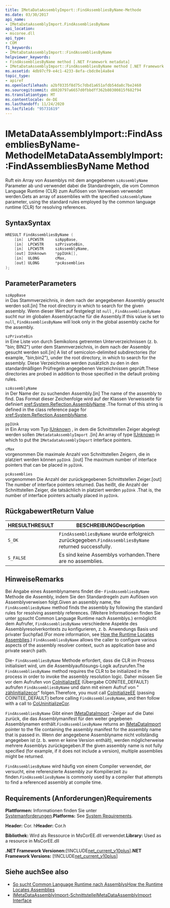 ```yaml
---
title: IMetaDataAssemblyImport::FindAssembliesByName-Methode
ms.date: 03/30/2017
api_name:
- IMetaDataAssemblyImport.FindAssembliesByName
api_location:
- mscoree.dll
api_type:
- COM
f1_keywords:
- IMetaDataAssemblyImport::FindAssembliesByName
helpviewer_keywords:
- FindAssembliesByName method [.NET Framework metadata]
- IMetaDataAssemblyImport::FindAssembliesByName method [.NET Framework metadata]
ms.assetid: 4db97cf9-e4c1-4233-8efa-cbdc0e14a8e4
topic_type:
- apiref
ms.openlocfilehash: a2bf0335f8d75c7dbd1a651afdb54da8c7be2460
ms.sourcegitcommit: d8020797a6657d0fbbdff362b80300815f682f94
ms.translationtype: MT
ms.contentlocale: de-DE
ms.lasthandoff: 11/24/2020
ms.locfileid: "95731619"
---
```

# <a name="imetadataassemblyimportfindassembliesbyname-method"></a><span data-ttu-id="bfd46-102">IMetaDataAssemblyImport::FindAssembliesByName-Methode</span><span class="sxs-lookup"><span data-stu-id="bfd46-102">IMetaDataAssemblyImport::FindAssembliesByName Method</span></span>

<span data-ttu-id="bfd46-103">Ruft ein Array von Assemblys mit dem angegebenen `szAssemblyName` Parameter ab und verwendet dabei die Standardregeln, die vom Common Language Runtime (CLR) zum Auflösen von Verweisen verwendet werden.</span><span class="sxs-lookup"><span data-stu-id="bfd46-103">Gets an array of assemblies with the specified `szAssemblyName` parameter, using the standard rules employed by the common language runtime (CLR) for resolving references.</span></span>  
  
## <a name="syntax"></a><span data-ttu-id="bfd46-104">Syntax</span><span class="sxs-lookup"><span data-stu-id="bfd46-104">Syntax</span></span>  
  
```cpp  
HRESULT FindAssembliesByName (  
    [in]  LPCWSTR     szAppBase,
    [in]  LPCWSTR     szPrivateBin,
    [in]  LPCWSTR     szAssemblyName,
    [out] IUnknown    *ppIUnk[],
    [in]  ULONG       cMax,
    [out] ULONG       *pcAssemblies  
);  
```  
  
## <a name="parameters"></a><span data-ttu-id="bfd46-105">Parameter</span><span class="sxs-lookup"><span data-stu-id="bfd46-105">Parameters</span></span>  

 `szAppBase`  
 <span data-ttu-id="bfd46-106">in Das Stammverzeichnis, in dem nach der angegebenen Assembly gesucht werden soll.</span><span class="sxs-lookup"><span data-stu-id="bfd46-106">[in] The root directory in which to search for the given assembly.</span></span> <span data-ttu-id="bfd46-107">Wenn dieser Wert auf festgelegt ist `null` , `FindAssembliesByName` sucht nur im globalen Assemblycache für die Assembly.</span><span class="sxs-lookup"><span data-stu-id="bfd46-107">If this value is set to `null`, `FindAssembliesByName` will look only in the global assembly cache for the assembly.</span></span>  
  
 `szPrivateBin`  
 <span data-ttu-id="bfd46-108">in Eine Liste von durch Semikolons getrennten Unterverzeichnissen (z. b. "bin; BIN2") unter dem Stammverzeichnis, in dem nach der Assembly gesucht werden soll.</span><span class="sxs-lookup"><span data-stu-id="bfd46-108">[in] A list of semicolon-delimited subdirectories (for example, "bin;bin2"), under the root directory, in which to search for the assembly.</span></span> <span data-ttu-id="bfd46-109">Diese Verzeichnisse werden zusätzlich zu den in den standardmäßigen Prüfregeln angegebenen Verzeichnissen geprüft.</span><span class="sxs-lookup"><span data-stu-id="bfd46-109">These directories are probed in addition to those specified in the default probing rules.</span></span>  
  
 `szAssemblyName`  
 <span data-ttu-id="bfd46-110">in Der Name der zu suchenden Assembly.</span><span class="sxs-lookup"><span data-stu-id="bfd46-110">[in] The name of the assembly to find.</span></span> <span data-ttu-id="bfd46-111">Das Format dieser Zeichenfolge wird auf der Klassen Verweisseite für definiert <xref:System.Reflection.AssemblyName> .</span><span class="sxs-lookup"><span data-stu-id="bfd46-111">The format of this string is defined in the class reference page for <xref:System.Reflection.AssemblyName>.</span></span>  
  
 `ppIUnk`  
 <span data-ttu-id="bfd46-112">in Ein Array vom Typ [IUnknown](/cpp/atl/iunknown) , in dem die Schnittstellen Zeiger abgelegt werden sollen `IMetadataAssemblyImport` .</span><span class="sxs-lookup"><span data-stu-id="bfd46-112">[in] An array of type [IUnknown](/cpp/atl/iunknown) in which to put the `IMetadataAssemblyImport` interface pointers.</span></span>  
  
 `cMax`  
 <span data-ttu-id="bfd46-113">vorgenommen Die maximale Anzahl von Schnittstellen Zeigern, die in platziert werden können `ppIUnk` .</span><span class="sxs-lookup"><span data-stu-id="bfd46-113">[out] The maximum number of interface pointers that can be placed in `ppIUnk`.</span></span>  
  
 `pcAssemblies`  
 <span data-ttu-id="bfd46-114">vorgenommen Die Anzahl der zurückgegebenen Schnittstellen Zeiger.</span><span class="sxs-lookup"><span data-stu-id="bfd46-114">[out] The number of interface pointers returned.</span></span> <span data-ttu-id="bfd46-115">Das heißt, die Anzahl der Schnittstellen Zeiger, die tatsächlich in platziert werden `ppIUnk` .</span><span class="sxs-lookup"><span data-stu-id="bfd46-115">That is, the number of interface pointers actually placed in `ppIUnk`.</span></span>  
  
## <a name="return-value"></a><span data-ttu-id="bfd46-116">Rückgabewert</span><span class="sxs-lookup"><span data-stu-id="bfd46-116">Return Value</span></span>  
  
|<span data-ttu-id="bfd46-117">HRESULT</span><span class="sxs-lookup"><span data-stu-id="bfd46-117">HRESULT</span></span>|<span data-ttu-id="bfd46-118">BESCHREIBUNG</span><span class="sxs-lookup"><span data-stu-id="bfd46-118">Description</span></span>|  
|-------------|-----------------|  
|`S_OK`|<span data-ttu-id="bfd46-119">`FindAssembliesByName` wurde erfolgreich zurückgegeben.</span><span class="sxs-lookup"><span data-stu-id="bfd46-119">`FindAssembliesByName` returned successfully.</span></span>|  
|`S_FALSE`|<span data-ttu-id="bfd46-120">Es sind keine Assemblys vorhanden.</span><span class="sxs-lookup"><span data-stu-id="bfd46-120">There are no assemblies.</span></span>|  
  
## <a name="remarks"></a><span data-ttu-id="bfd46-121">Hinweise</span><span class="sxs-lookup"><span data-stu-id="bfd46-121">Remarks</span></span>  

 <span data-ttu-id="bfd46-122">Bei Angabe eines Assemblynamens findet die- `FindAssembliesByName` Methode die Assembly, indem Sie den Standardregeln zum Auflösen von Assemblyverweisen folgt.</span><span class="sxs-lookup"><span data-stu-id="bfd46-122">Given an assembly name, the `FindAssembliesByName` method finds the assembly by following the standard rules for resolving assembly references.</span></span> <span data-ttu-id="bfd46-123">(Weitere Informationen finden Sie unter [so](../../deployment/how-the-runtime-locates-assemblies.md)sucht Common Language Runtime nach Assemblys.) ermöglicht dem Aufrufer, `FindAssembliesByName` verschiedene Aspekte des Assemblyresolverkontexts zu konfigurieren, z. b. Anwendungs Basis und privater Suchpfad.</span><span class="sxs-lookup"><span data-stu-id="bfd46-123">(For more information, see [How the Runtime Locates Assemblies](../../deployment/how-the-runtime-locates-assemblies.md).) `FindAssembliesByName` allows the caller to configure various aspects of the assembly resolver context, such as application base and private search path.</span></span>  
  
 <span data-ttu-id="bfd46-124">Die- `FindAssembliesByName` Methode erfordert, dass die CLR im Prozess initialisiert wird, um die Assemblyauflösungs-Logik aufzurufen.</span><span class="sxs-lookup"><span data-stu-id="bfd46-124">The `FindAssembliesByName` method requires the CLR to be initialized in the process in order to invoke the assembly resolution logic.</span></span> <span data-ttu-id="bfd46-125">Daher müssen Sie vor dem Aufrufen von [CoInitializeEE](../hosting/coinitializeee-function.md) (Übergabe COINITEE_DEFAULT) aufrufen `FindAssembliesByName` und dann mit einem Aufruf von " [zählinitializecor](../hosting/couninitializecor-function.md)" folgen.</span><span class="sxs-lookup"><span data-stu-id="bfd46-125">Therefore, you must call [CoInitializeEE](../hosting/coinitializeee-function.md) (passing COINITEE_DEFAULT) before calling `FindAssembliesByName`, and then follow with a call to [CoUninitializeCor](../hosting/couninitializecor-function.md).</span></span>  
  
 <span data-ttu-id="bfd46-126">`FindAssembliesByName` Gibt einen [IMetaDataImport](imetadataimport-interface.md) -Zeiger auf die Datei zurück, die das Assemblymanifest für den weiter gegebenen Assemblynamen enthält.</span><span class="sxs-lookup"><span data-stu-id="bfd46-126">`FindAssembliesByName` returns an [IMetaDataImport](imetadataimport-interface.md) pointer to the file containing the assembly manifest for the assembly name that is passed in.</span></span> <span data-ttu-id="bfd46-127">Wenn der angegebene Assemblyname nicht vollständig angegeben ist (z. b. wenn er keine Version enthält), werden möglicherweise mehrere Assemblys zurückgegeben.</span><span class="sxs-lookup"><span data-stu-id="bfd46-127">If the given assembly name is not fully specified (for example, if it does not include a version), multiple assemblies might be returned.</span></span>  
  
 <span data-ttu-id="bfd46-128">`FindAssembliesByName` wird häufig von einem Compiler verwendet, der versucht, eine referenzierte Assembly zur Kompilierzeit zu finden.</span><span class="sxs-lookup"><span data-stu-id="bfd46-128">`FindAssembliesByName` is commonly used by a compiler that attempts to find a referenced assembly at compile time.</span></span>  
  
## <a name="requirements"></a><span data-ttu-id="bfd46-129">Requirements (Anforderungen)</span><span class="sxs-lookup"><span data-stu-id="bfd46-129">Requirements</span></span>  

 <span data-ttu-id="bfd46-130">**Plattformen:** Informationen finden Sie unter [Systemanforderungen](../../get-started/system-requirements.md).</span><span class="sxs-lookup"><span data-stu-id="bfd46-130">**Platforms:** See [System Requirements](../../get-started/system-requirements.md).</span></span>  
  
 <span data-ttu-id="bfd46-131">**Header:** Cor. h</span><span class="sxs-lookup"><span data-stu-id="bfd46-131">**Header:** Cor.h</span></span>  
  
 <span data-ttu-id="bfd46-132">**Bibliothek:** Wird als Ressource in MsCorEE.dll verwendet.</span><span class="sxs-lookup"><span data-stu-id="bfd46-132">**Library:** Used as a resource in MsCorEE.dll</span></span>  
  
 <span data-ttu-id="bfd46-133">**.NET Framework Versionen:**[!INCLUDE[net_current_v10plus](../../../../includes/net-current-v10plus-md.md)]</span><span class="sxs-lookup"><span data-stu-id="bfd46-133">**.NET Framework Versions:** [!INCLUDE[net_current_v10plus](../../../../includes/net-current-v10plus-md.md)]</span></span>  
  
## <a name="see-also"></a><span data-ttu-id="bfd46-134">Siehe auch</span><span class="sxs-lookup"><span data-stu-id="bfd46-134">See also</span></span>

- [<span data-ttu-id="bfd46-135">So sucht Common Language Runtime nach Assemblys</span><span class="sxs-lookup"><span data-stu-id="bfd46-135">How the Runtime Locates Assemblies</span></span>](../../deployment/how-the-runtime-locates-assemblies.md)
- [<span data-ttu-id="bfd46-136">IMetaDataAssemblyImport-Schnittstelle</span><span class="sxs-lookup"><span data-stu-id="bfd46-136">IMetaDataAssemblyImport Interface</span></span>](imetadataassemblyimport-interface.md)

